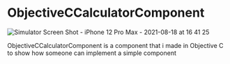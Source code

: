 # ObjectiveCCalculatorComponent
![Simulator Screen Shot - iPhone 12 Pro Max - 2021-08-18 at 16 41 25](https://user-images.githubusercontent.com/79055304/129908969-5b38ff17-3394-4bfa-9f4c-64cd5a200ce8.png)

ObjectiveCCalculatorComponent is a component that i made in Objective C to show how someone can implement a simple component

